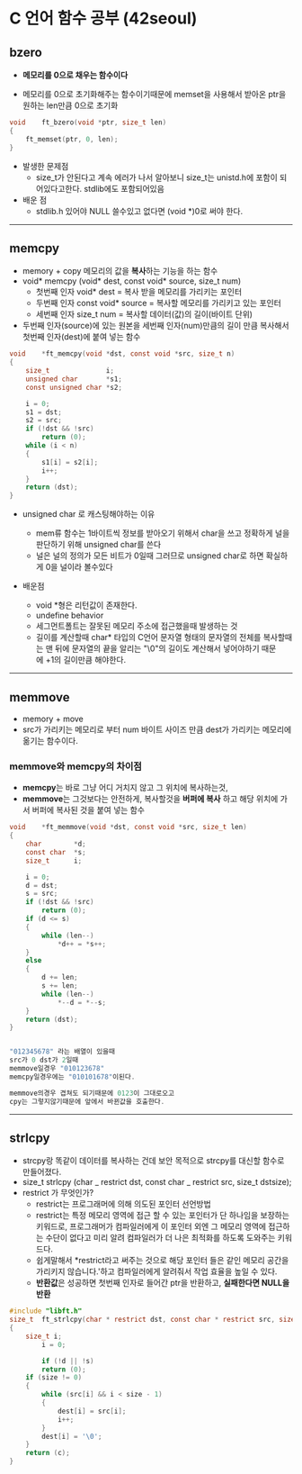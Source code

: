 # **C 언어 함수 공부 (42seoul)**

## **bzero**

- **메모리를 0으로 채우는 함수이다**

- 메모리를 0으로 초기화해주는 함수이기때문에 memset을 사용해서 받아온 ptr을 원하는 len만큼 0으로 초기화

```c
void    ft_bzero(void *ptr, size_t len)
{
    ft_memset(ptr, 0, len);
}
```

- 발생한 문제점
  - size_t가 안된다고 계속 에러가 나서 알아보니
    size_t는 unistd.h에 포함이 되어있다고한다. stdlib에도 포함되어있음
- 배운 점
  - stdlib.h 있어야 NULL 쓸수있고 없다면 (void \*)0로 써야 한다.

---

## **memcpy**

- memory + copy 메모리의 값을 **복사**하는 기능을 하는 함수
- void* memcpy (void* dest, const void\* source, size_t num)
  - 첫번째 인자 void\* dest = 복사 받을 메모리를 가리키는 포인터
  - 두번째 인자 const void\* source
    = 복사할 메모리를 가리키고 있는 포인터
  - 세번째 인자 size_t num
    = 복사할 데이터(값)의 길이(바이트 단위)
- 두번째 인자(source)에 있는 원본을 세번째 인자(num)만큼의 길이 만큼 복사해서
  첫번째 인자(dest)에 붙여 넣는 함수

```c
void    *ft_memcpy(void *dst, const void *src, size_t n)
{
    size_t              i;
    unsigned char       *s1;
    const unsigned char *s2;

    i = 0;
    s1 = dst;
    s2 = src;
    if (!dst && !src)
        return (0);
    while (i < n)
    {
        s1[i] = s2[i];
        i++;
    }
    return (dst);
}
```

- unsigned char 로 캐스팅해야하는 이유

  - mem류 함수는 1바이트씩 정보를 받아오기 위해서 char을 쓰고
    정확하게 널을 판단하기 위해 unsigned char를 쓴다
  - 널은 널의 정의가 모든 비트가 0일때
    그러므로 unsigned char로 하면 확실하게 0을 널이라 볼수있다

- 배운점
  - void \*형은 리턴값이 존재한다.
  - undefine behavior
  - 세그먼트폴트는 잘못된 메모리 주소에 접근했을때 발생하는 것
  - 길이를 계산할때 char\* 타입의 C언어 문자열 형태의 문자열의 전체를 복사할때는 맨 뒤에 문자열의 끝을 알리는 "\0"의 길이도 계산해서 넣어야하기 때문에 +1의 길이만큼 해야한다.

---

## **memmove**

- memory + move
- src가 가리키는 메모리로 부터 num 바이트 사이즈 만큼 dest가 가리키는 메모리에 옮기는 함수이다.

### **memmove와 memcpy의 차이점**

- **memcpy**는 바로 그냥 어디 거치지 않고 그 위치에 복사하는것,
- **memmove**는 그것보다는 안전하게, 복사할것을 **버퍼에 복사** 하고 해당 위치에 가서 버퍼에 복사된 것을 붙여 넣는 함수

```c
void    *ft_memmove(void *dst, const void *src, size_t len)
{
    char        *d;
    const char  *s;
    size_t      i;

    i = 0;
    d = dst;
    s = src;
    if (!dst && !src)
        return (0);
    if (d <= s)
    {
        while (len--)
            *d++ = *s++;
    }
    else
    {
        d += len;
        s += len;
        while (len--)
            *--d = *--s;
    }
    return (dst);
}

```

```c

"012345678" 라는 배열이 있을때
src가 0 dst가 2일때
memmove일경우 "010123678"
memcpy일경우에는 "010101678"이된다.

memmove의경우 겹쳐도 되기때문에 0123이 그대로오고
cpy는 그렇지않기때문에 앞에서 바뀐값을 호출한다.

```

---

## strlcpy

- strcpy랑 똑같이 데이터를 복사하는 건데 보안 목적으로 strcpy를 대신할 함수로 만들어졌다.
- size_t
  strlcpy (char _ restrict dst, const char _ restrict src, size_t dstsize);
- restrict 가 무엇인가?
  - restrict는 프로그래머에 의해 의도된 포인터 선언방법
  - restrict는 특정 메모리 영역에 접근 할 수 있는 포인터가 단 하나임을 보장하는 키워드로, 프로그래머가 컴파일러에게 이 포인터 외엔 그 메모리 영역에 접근하는 수단이 없다고 미리 알려 컴파일러가 더 나은 최적화를 하도록 도와주는 키워드다.
  - 쉽게말해서 \*restrict라고 써주는 것으로 해당 포인터 들은 같인 메모리 공간을 가리키지 않습니다.'하고 컴파일러에게 알려줘서 작업 효율을 높일 수 있다.
  - **반환값**은 성공하면 첫번째 인자로 들어간 ptr을 반환하고, **실패한다면 NULL을 반환**

```c
#include "libft.h"
size_t  ft_strlcpy(char * restrict dst, const char * restrict src, size_t dstsize)
{
    size_t i;
		i = 0;

		if (!d || !s)
		return (0);
    if (size != 0)
    {
        while (src[i] && i < size - 1)
        {
            dest[i] = src[i];
            i++;
        }
        dest[i] = '\0';
    }
    return (c);
}
```
